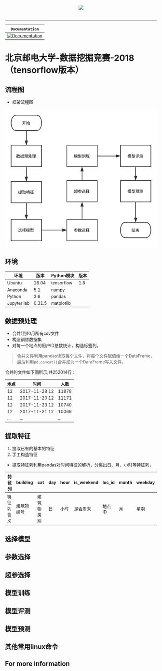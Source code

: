 <div align="center">
  <img src="https://www.tensorflow.org/images/tf_logo_transp.png"><br><br>
</div>

-----------------


| **`Documentation`** |
|-----------------|
| [![Documentation](https://img.shields.io/badge/api-reference-blue.svg)](https://www.bipt.edu.cn/) |


# 北京邮电大学-数据挖掘竞赛-2018（tensorflow版本）
## 流程图

- 框架流程图

![流程图](picture/流程图.svg)

## 环境

| 环境      | 版本 | Python模块    | 版本 |
| ---    | ---    | ---      | --- |
| Ubuntu | 16.04  | tensorflow | 1.8 |
| Anaconda | 5.1 | numpy|
| Python | 3.6 | pandas|
| Jupyter lab | 0.31.5 | matplotlib|

## 数据预处理

- 合并1到10月所有csv文件
- 构造训练数据集
- 对每一个地点的用户ID总数统计，构造标签列。

> 合并文件利用pandas读取每个文件，将每个文件赋值给一个DataFrame，最后利用`pd.concat()`合并成为一个DaraFrame写入文件。

合并的文件如下图所示,共252014行：

|地点|时间|人数|
|-|-|-|
|12|2017-11-28 12|11878|
|12|2017-11-20 12|11171|
|12|2017-11-23 12|10740|
|12|2017-11-21 12|10069|
|...|...|...|

## 提取特征

1. 提取已有的基本的特征
1. 手工构造特征

- 提取特征列利用pandas对时间特征的解析，分离出日、月、小时等特征列，

| 特征列 |building|cat|day|hour|is_weekend|	loc_id|	month|weekday|
| - | - | - | - | - | - | - | - | - |
|特征列含义|建筑物编号|建筑物类别|日|小时|是否周末|地点ID|月|星期|

## 选择模型
## 参数选择
## 超参选择
## 模型训练
## 模型评测
## 模型预测
## 其他常用linux命令
## For more information